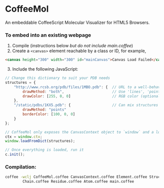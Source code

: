 CoffeeMol
=========

An embeddable CoffeeScript Molecular Visualizer for HTML5 Browsers.

### To embed into an existing webpage
1. Compile (instructions below *but do not include main.coffee*)
2. Create a `<canvas>` element reachable by a class or ID, for example,

```html
<canvas height="300" width="300" id="mainCanvas">Canvas Load Failed</canvas>
```

3. Include the following JavaScript:

```js
// Change this dictionary to suit your PDB needs
structures = {
	"http://www.rcsb.org/pdb/files/1MBO.pdb": {  // URL to a well-behaved PDB file
		drawMethod: "both",						 // Use 'lines', 'points', or 'both'
		drawColor: [255, 0, 0]				     // RGB color (optional)
	},
    "/static/pdbs/1KX5.pdb": {					 // Can mix structures and properties
        drawMethod: "points"
		borderColor: [100, 0, 0]
	}
};

// CoffeeMol only exposes the CanvasContext object to `window` and a loader function
ctx = window.ctx;
window.loadFromDict(structures);

// Once everything is loaded, run it
c.init();
```

### Compilation:

```bash
coffee -wclj CoffeeMol.coffee CanvasContext.coffee Element.coffee Structure.coffee \
        Chain.coffee Residue.coffee Atom.coffee main.coffee
```
